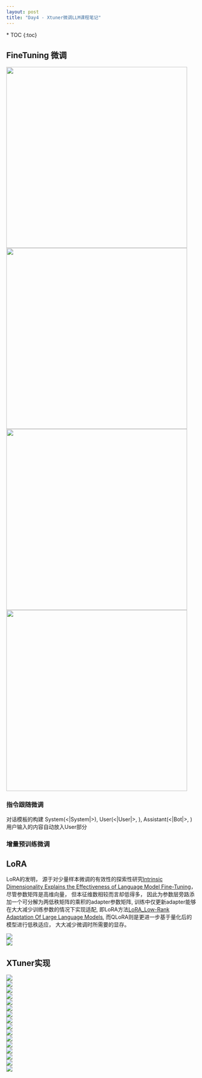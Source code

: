 ```yaml
---
layout: post
title: "Day4 - Xtuner微调LLM课程笔记"
---
```


<nav class="toc-fixed" markdown="1">
* TOC
{:toc}
</nav>

## FineTuning 微调
<image src="img/xt_01.jpg" width="478"/>
<image src="img/xt_02.jpg" width="478" /><br/>


<image src="img/xt_03.jpg" width="478" />
<image src="img/xt_04.jpg" width="478" /><br/>

### 指令跟随微调
对话模板的构建
System(<|System|>), User(<|User|>, <eoh>), Assistant(<|Bot|>, <eoa>)
用户输入的内容自动放入User部分
### 增量预训练微调

## LoRA
LoRA的发明， 源于对少量样本微调的有效性的探索性研究[Intrinsic Dimensionality Explains the Effectiveness of Language Model Fine-Tuning]()，尽管参数矩阵是高维向量， 但本征维数相较而言却低得多， 因此为参数层旁路添加一个可分解为两低秩矩阵的乘积的adapter参数矩阵, 训练中仅更新adapter能够在大大减少训练参数的情况下实现适配, 即LoRA方法[LoRA_Low-Rank Adaptation Of Large Language Models](2021), 而QLoRA则是更进一步基于量化后的模型进行低秩适应， 大大减少微调时所需要的显存。


<image src="img/xt_lora.jpg"/>
<br/>


<image src="img/xt_qlora.jpg"/>
<br/>


## XTuner实现

<image src="img/xt_07.jpg"/><br/>
<image src="img/xt_08.jpg"/><br/>
<image src="img/xt_09.jpg"/><br/>
<image src="img/xt_10.jpg"/><br/>
<image src="img/xt_11.jpg"/><br/>
<image src="img/xt_12.jpg"/><br/>
<image src="img/xt_13.jpg"/><br/>
<image src="img/xt_14.jpg"/><br/>
<image src="img/xt_15.jpg"/><br/>
<image src="img/xt_16.jpg"/><br/>
<image src="img/xt_17.jpg"/><br/>
<image src="img/xt_18.jpg"/><br/>
<image src="img/xt_19.jpg"/><br/>
<image src="img/xt_20.jpg"/><br/>
<image src="img/xt_21.jpg"/><br/>
<image src="img/xt_22.jpg"/><br/>


